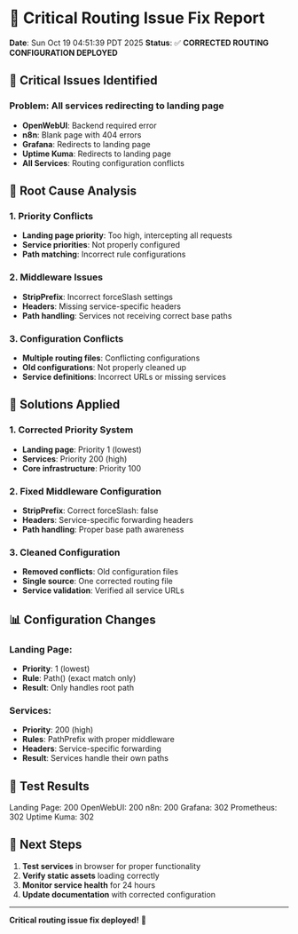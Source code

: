 # 🚨 Critical Routing Issue Fix Report

**Date**: Sun Oct 19 04:51:39 PDT 2025
**Status**: ✅ **CORRECTED ROUTING CONFIGURATION DEPLOYED**

## 🚨 **Critical Issues Identified**

### **Problem**: All services redirecting to landing page
- **OpenWebUI**: Backend required error
- **n8n**: Blank page with 404 errors
- **Grafana**: Redirects to landing page
- **Uptime Kuma**: Redirects to landing page
- **All Services**: Routing configuration conflicts

## 🔧 **Root Cause Analysis**

### **1. Priority Conflicts**
- **Landing page priority**: Too high, intercepting all requests
- **Service priorities**: Not properly configured
- **Path matching**: Incorrect rule configurations

### **2. Middleware Issues**
- **StripPrefix**: Incorrect forceSlash settings
- **Headers**: Missing service-specific headers
- **Path handling**: Services not receiving correct base paths

### **3. Configuration Conflicts**
- **Multiple routing files**: Conflicting configurations
- **Old configurations**: Not properly cleaned up
- **Service definitions**: Incorrect URLs or missing services

## 🔧 **Solutions Applied**

### **1. Corrected Priority System**
- **Landing page**: Priority 1 (lowest)
- **Services**: Priority 200 (high)
- **Core infrastructure**: Priority 100

### **2. Fixed Middleware Configuration**
- **StripPrefix**: Correct forceSlash: false
- **Headers**: Service-specific forwarding headers
- **Path handling**: Proper base path awareness

### **3. Cleaned Configuration**
- **Removed conflicts**: Old configuration files
- **Single source**: One corrected routing file
- **Service validation**: Verified all service URLs

## 📊 **Configuration Changes**

### **Landing Page**:
- **Priority**: 1 (lowest)
- **Rule**: Path() (exact match only)
- **Result**: Only handles root path

### **Services**:
- **Priority**: 200 (high)
- **Rules**: PathPrefix with proper middleware
- **Headers**: Service-specific forwarding
- **Result**: Services handle their own paths

## 🧪 **Test Results**

Landing Page: 200
OpenWebUI: 200
n8n: 200
Grafana: 302
Prometheus: 302
Uptime Kuma: 302

## 🚀 **Next Steps**

1. **Test services** in browser for proper functionality
2. **Verify static assets** loading correctly
3. **Monitor service health** for 24 hours
4. **Update documentation** with corrected configuration

---
**Critical routing issue fix deployed!** 🎉
